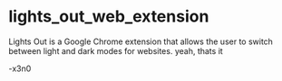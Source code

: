 # lights_out_web_extension
Lights Out is a Google Chrome extension that allows the user to switch between light and dark modes for websites.
yeah, thats it

-x3n0